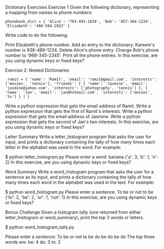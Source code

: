 Dictionary Exercises
Exercise 1
Given the following dictionary, representing a mapping from names to phone numbers:

`
phonebook_dict = {
  'Alice': '703-493-1834',
  'Bob': '857-384-1234',
  'Elizabeth': '484-584-2923'
}
`

Write code to do the following:

Print Elizabeth's phone number.
Add an entry to the dictionary: Kareem's number is 938-489-1234.
Delete Alice's phone entry.
Change Bob's phone number to '968-345-2345'.
Print all the phone entries.
In this exercise, are you using dynamic keys or fixed keys?

Exercise 2: Nested Dictionaries

`
ramit = {
  'name': 'Ramit',
  'email': 'ramit@gmail.com',
  'interests': ['movies', 'tennis'],
  'friends': [
    {
      'name': 'Jasmine',
      'email': 'jasmine@yahoo.com',
      'interests': ['photography', 'tennis']
    },
    {
      'name': 'Jan',
      'email': 'jan@hotmail.com',
      'interests': ['movies', 'tv']
    }
  ]
}`

Write a python expression that gets the email address of Ramit.
Write a python expression that gets the first of Ramit's interests.
Write a python expression that gets the email address of Jasmine.
Write a python expression that gets the second of Jan's two interests.
In this exercise, are you using dynamic keys or fixed keys?

Letter Summary
Write a letter_histogram program that asks the user for input, and prints a dictionary containing the tally of how many times each letter in the alphabet was used in the word. For example:

$ python letter_histogram.py
Please enter a word: banana
{'a': 3, 'b': 1, 'n': 2}
In this exercise, are you using dynamic keys or fixed keys?

Word Summary
Write a word_histogram program that asks the user for a sentence as its input, and prints a dictionary containing the tally of how many times each word in the alphabet was used in the text. For example:

$ python word_histogram.py
Please enter a sentence: To be or not to be
{'to': 2, 'be': 2, 'or': 1, 'not': 1}
In this exercise, are you using dynamic keys or fixed keys?

Bonus Challenge
Given a histogram tally (one returned from either letter_histogram or word_summary), print the top 3 words or letters.

$ python word_histogram_tally.py

Please enter a sentence: To be or not to be do be do be do
The top three words are:
be: 4
do: 3
to: 2